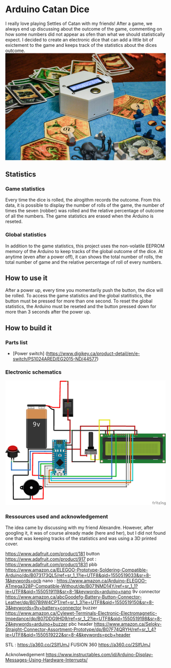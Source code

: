 # Arduino Catan Dice

I really love playing Settles of Catan with my friends! After a game, we always end up discussing about the outcome of the game, commenting on how some numbers did not appear as ofen than what we should statistically expect. I decided to create an electronic dice that can add a little bit of exictement to the game and keeps track of the statistics about the dices outcome. 
![Picture](https://github.com/MxBoud/Arduino-Catan-Dice/blob/master/Ressources/Images/01.jpg)

## Statistics 

### Game statistics
Every time the dice is rolled, the alrogithm records the outcome. From this data, it is possible to display the number of rolls of the game, the number of times the seven (robber) was rolled and the relative percentage of outcome of all the numbers. The game statistics are erased when the Arduino is reseted. 

### Global statistics
In addition to the game statistics, this project uses the non-volatile EEPROM memory of the Arduino to keep tracks of the global outcome of the dice. At anytime (even after a power off), it can shows the total number of rolls, the total number of game and the relative percentage of roll of every numbers. 

## How to use it
After a power up, every time you momentarily push the button, the dice will be rolled. To access the game statistics and the global statitistics, the button must be pressed for more than one second. To reset the global statistics, the Arduino must be reseted and the button pressed down for more than 3 seconds after the power up. 

## How to build it 

### Parts list
* [Power switch] (https://www.digikey.ca/product-detail/en/e-switch/PS1024ARED/EG2015-ND/44577)

### Electronic schematics
![Schematics](https://github.com/MxBoud/Arduino-Catan-Dice/blob/master/Ressources/Images/Schematics.png)

### Ressources used and acknowledgement
The idea came by discussing with my friend Alexandre. However, after googling it, it was of course already made (here and her), but I did not found one that was keeping tracks of the statistics and was using a 3D printed cover. 





https://www.adafruit.com/product/181
button
https://www.adafruit.com/product/917
pot :
https://www.adafruit.com/product/1831
pbb
https://www.amazon.ca/ELEGOO-Prototype-Soldering-Compatible-Arduino/dp/B073173QL5/ref=sr_1_1?ie=UTF8&qid=1550519033&sr=8-1&keywords=pcb
nano :
https://www.amazon.ca/Arduino-ELEGOO-ATmega328P-Compatible-Without/dp/B071NMD14Y/ref=sr_1_1?ie=UTF8&qid=1550519119&sr=8-1&keywords=arduino+nano
9v connector
https://www.amazon.ca/abcGoodefg-Battery-Button-Connector-Leather/dp/B07B9W4CPT/ref=sr_1_3?ie=UTF8&qid=1550519150&sr=8-3&keywords=9v+battery+connector
buzzer
https://www.amazon.ca/Cylewet-Terminals-Electronic-Electromagnetic-Impedance/dp/B07DDG9HD9/ref=sr_1_2?ie=UTF8&qid=1550519198&sr=8-2&keywords=arduino+buzzer
pbc header
https://www.amazon.ca/Seloky-Straight-Connector-Assortment-Prototype/dp/B07F74QRYH/ref=sr_1_4?ie=UTF8&qid=1550519222&sr=8-4&keywords=pcb+header



STL :
https://a360.co/2SIfUmJ
FUSION 360 
https://a360.co/2SIfUmJ

Acknolwedgement
https://www.instructables.com/id/Arduino-Display-Messages-Using-Hardware-Interrupts/
